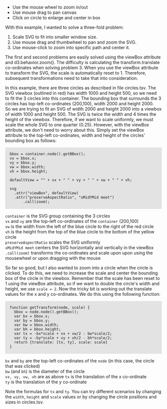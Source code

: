 
* Use the mouse wheel to zoom in/out
* Use mouse drag to pan canvas
* Click on circle to enlarge and center in box

With this example, I wanted to solve a three-fold problem:  
1. Scale SVG to fit into smaller window size.  
2. Use mouse drag and thumbwheel to pan and zoom the SVG.  
3. Use mouse-click to zoom into specific path and center it.  
  
The first and second problems are easily solved using the viewBox attribute and d3.behavior.zoom(). The difficulty is calculating the transform.translate co-ordinates when solving problem 3. When you use the viewBox attribute to transform the SVG, the scale is automatically reset to 1. Therefore, subsequent transformations need to take that into consideration.  

In this example, there are three circles as described in file circles.tsv. The SVG viewbox (outlined in red) has width 1000 and height 500, so we need to fit the 3 circles into this container. The bounding box that surrounds the 3 circles has top-left co-ordinates (200,100), width 2000 and height 2000.  
So we are trying to fit an SVG of width 2000 and height 2000 into a viewbox of width 1000 and height 500. The SVG is twice the width and 4 times the height of the viewbox. Therefore, if we want to scale uniformly, we must scale the whole SVG to one quarter (0.25). However, with the viewBox attribute, we don't need to worry about this. Simply set the viewBox attribute to the top-left co-ordinates, width and height of the circles' bounding box as follows:  

<pre style="background: #E3E3E3;">
<code>
  bbox = container.node().getBBox();  
  vx = bbox.x;  
  vy = bbox.y;  
  vw = bbox.width;  
  vh = bbox.height;  

  defaultView = "" + vx + " " + vy + " " + vw + " " + vh;  

  svg  
	.attr("viewBox", defaultView)  
	.attr("preserveAspectRatio", "xMidYMid meet")  
        .call(zoom);  
</code>
</pre>

`container` is the SVG group containing the 3 circles  
`vx` and `vy` are the top-left co-ordinates of the `container` (200,100)  
`vw` is the width from the left of the blue circle to the right of the red circle  
`vh` is the height from the top of the blue circle to the bottom of the yellow circle  
`preserveAspectRatio` scales the SVG uniformly  
`xMidYMid meet` centers the SVG horizontally and vertically in the viewBox  
`.call(zoom)` transforms the co-ordinates and scale upon upon using the mousewheel or upon dragging with the mouse  

So far so good, but I also wanted to zoom into a circle when the circle is clicked. To do this, we need to increase the scale and center the bounding box of the circle in the viewbox. Remember that the scale has been reset to 1 using the viewBox attribute, so if we want to double the circle's width and height, we use `scale = 2`. Now the tricky bit is working out the translate values for the x and y co-ordinates. We do this using the following function:  

<pre style="background: #E3E3E3;">
<code>
  function getTransform(node, scale) {
    bbox = node.node().getBBox();
    var bx = bbox.x;
    var by = bbox.y;
    var bw = bbox.width;
    var bh = bbox.height;
    var tx = -bx*scale + vx + vw/2 - bw*scale/2;
    var ty = -by*scale + vy + vh/2 - bh*scale/2;
    return {translate: [tx, ty], scale: scale}
  }
</code>
</pre>

`bx` and `by` are the top-left co-ordinates of the `node` (in this case, the circle that was clicked)  
`bw` (and `bh`) is the diameter of the circle  
`vx, vy, vw, vh` are as above
`tx` is the translation of the x co-ordinate  
`ty` is the translation of the y co-ordinate  

Note the formulas for `tx` and `ty`. You can try different scenarios by changing the `width`, `height` and `scale` values or by changing the circle positions and sizes in circles.tsv.

